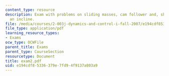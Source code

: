 ```yaml
---
content_type: resource
description: Exam with problems on sliding masses, cam follower and, ski-board on
  an incline.
file: /media/courses/2-003j-dynamics-and-control-i-fall-2007/e194cdf85336379e7fd94f9137a803a9_exam2.pdf
file_type: application/pdf
learning_resource_types:
- Exams
ocw_type: OCWFile
parent_title: Exams
parent_type: CourseSection
resourcetype: Document
title: exam2.pdf
uid: e194cdf8-5336-379e-7fd9-4f9137a803a9
---
```

